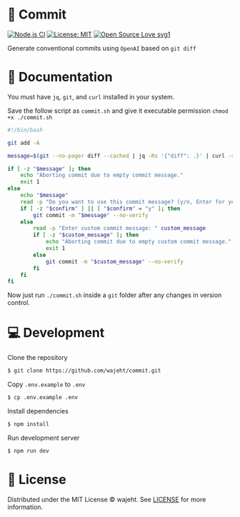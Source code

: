 # 🤖 Commit
[![Node.js CI](https://github.com/wajeht/commit/actions/workflows/ci.yml/badge.svg?branch=node)](https://github.com/wajeht/commit/actions/workflows/ci.yml) [![License: MIT](https://img.shields.io/badge/License-MIT-blue.svg)](https://github.com/wajeht/commit/blob/main/LICENSE) [![Open Source Love svg1](https://badges.frapsoft.com/os/v1/open-source.svg?v=103)](https://github.com/wajeht/commit)

Generate conventional commits using `OpenAI` based on `git diff`

# 📖 Documentation

You must have `jq`, `git`, and `curl` installed in your system.

Save the follow script as `commit.sh` and give it executable permission `chmod +x ./commit.sh`

```bash
#!/bin/bash

git add -A

message=$(git --no-pager diff --cached | jq -Rs '{"diff": .}' | curl -s -X POST "http://localhost" -H "Content-Type: application/json" -d @- | jq -r '.message')

if [ -z "$message" ]; then
    echo "Aborting commit due to empty commit message."
    exit 1
else
    echo "$message"
    read -p "Do you want to use this commit message? (y/n, Enter for yes): " confirm
    if [ -z "$confirm" ] || [ "$confirm" = "y" ]; then
        git commit -m "$message" --no-verify
    else
        read -p "Enter custom commit message: " custom_message
        if [ -z "$custom_message" ]; then
            echo "Aborting commit due to empty custom commit message."
            exit 1
        else
            git commit -m "$custom_message" --no-verify
        fi
    fi
fi

```

Now just run `./commit.sh` inside a `git` folder after any changes in version control.

# 💻 Development

Clone the repository

```bash
$ git clone https://github.com/wajeht/commit.git
```

Copy `.env.example` to `.env`

```bash
$ cp .env.example .env
```

Install dependencies

```bash
$ npm install
```

Run development server

```bash
$ npm run dev
```

# 📜 License

Distributed under the MIT License © wajeht. See [LICENSE](./LICENSE) for more information.
